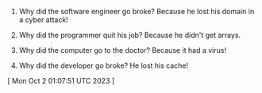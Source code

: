  
1. Why did the software engineer go broke?
   Because he lost his domain in a cyber attack!

2. Why did the programmer quit his job?
   Because he didn't get arrays.

3. Why did the computer go to the doctor?
   Because it had a virus!

4. Why did the developer go broke?
   He lost his cache!
 
[ 
Mon Oct  2 01:07:51 UTC 2023
 ]
